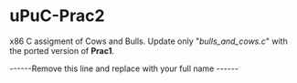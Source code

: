 # uPuC-Prac2
x86 C assigment of Cows and Bulls.
Update only "_bulls_and_cows.c_" with the ported version of **Prac1**.

------Remove this line and replace with your full name ------
